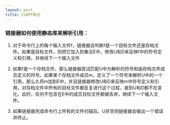 ```yaml
---
layout: post
title: CSAPP笔记
---
```


### 链接器如何使用静态库来解析引用：
1.	对于命令行上的每个输入文件f，链接器会判断f是一个目标文件还是存档文件。如果是目标文件，则把它加入到集合E中，修改U和D来反映f中的符号定义和引用，并继续下一个输入文件

2.	如果f是一个存档文件，那么链接器尝试匹配U中为解析的符号和由存档文件成员定义的符号。如果某个存档文件成员m，定义了一个符号来解析U中的一个引用，那么久将m加到E中，并且链接器修改U和D来反映m中符号定义和引用，对存档文件中所有的目标文件都反复进行这个过程，直到U和D都不在变化。此时，任何不包含在E中的成员目标文件都被丢弃，继续下一个输入文件。

3.	如果链接器完成命令行上所有的文件扫描后，U非空则链接器会输出一个错误并终止。


